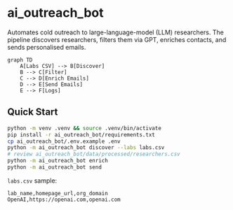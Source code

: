 # ai_outreach_bot

Automates cold outreach to large-language-model (LLM) researchers. The pipeline discovers researchers, filters them via GPT, enriches contacts, and sends personalised emails.

```mermaid
graph TD
    A[Labs CSV] --> B[Discover]
    B --> C[Filter]
    C --> D[Enrich Emails]
    D --> E[Send Emails]
    E --> F[Logs]
```

## Quick Start

```bash
python -m venv .venv && source .venv/bin/activate
pip install -r ai_outreach_bot/requirements.txt
cp ai_outreach_bot/.env.example .env
python -m ai_outreach_bot discover --labs labs.csv
# review ai_outreach_bot/data/processed/researchers.csv
python -m ai_outreach_bot enrich
python -m ai_outreach_bot send
```

`labs.csv` sample:

```csv
lab_name,homepage_url,org_domain
OpenAI,https://openai.com,openai.com
```
